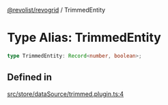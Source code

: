 [@revolist/revogrid](README.md) / TrimmedEntity

# Type Alias: TrimmedEntity

```ts
type TrimmedEntity: Record<number, boolean>;
```

## Defined in

[src/store/dataSource/trimmed.plugin.ts:4](https://github.com/revolist/revogrid/blob/7e29dfb64300e0258d5855b03e9cff9116f6c377/src/store/dataSource/trimmed.plugin.ts#L4)

